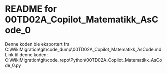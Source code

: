 # README for 00TD02A_Copilot_Matematikk_AsCode_0
Denne koden ble eksportert fra C:\WikiMigration\git\code_dump\00TD02A_Copilot_Matematikk_AsCode.md
Link til denne koden: C:\WikiMigration\git\code_repo\Python\00TD02A_Copilot_Matematikk_AsCode_0.py
